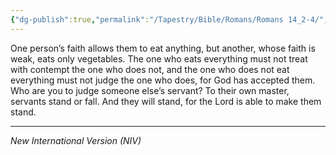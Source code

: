 ```yaml
---
{"dg-publish":true,"permalink":"/Tapestry/Bible/Romans/Romans 14_2-4/","title":"Romans 14:2-4","hide":true,"tags":["bible-verse","bible-verse"],"dgHomeLink":true,"dgShowLocalGraph":true,"dgEnableSearch":true}
---
```



One person’s faith allows them to eat anything, but another, whose faith is weak, eats only vegetables. The one who eats everything must not treat with contempt the one who does not, and the one who does not eat everything must not judge the one who does, for God has accepted them. Who are you to judge someone else’s servant? To their own master, servants stand or fall. And they will stand, for the Lord is able to make them stand.


---
*New International Version (NIV)*